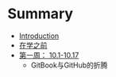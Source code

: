 # Summary

* [Introduction](README.md)
* [在学之前](beforelearning)
* [第一周： 10.1-10.17](diyizhou/myfile.md)
   * GitBook与GitHub的折腾

